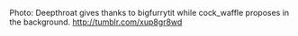 Photo: Deepthroat gives thanks to bigfurrytit while cock_waffle proposes in the background. http://tumblr.com/xup8gr8wd